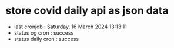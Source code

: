 # store covid daily api as json data

- last cronjob : Saturday, 16 March 2024 13:13:11
- status og cron : success
- status daily cron : success
      
      